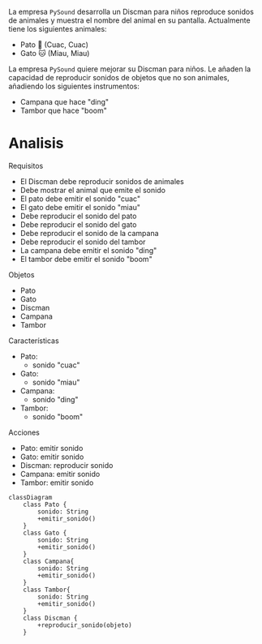 La empresa `PySound` desarrolla un Discman para niños
reproduce sonidos de animales y muestra el nombre del animal en
su pantalla. Actualmente tiene los siguientes animales:
- Pato 🦆 (Cuac, Cuac)
- Gato 🐱 (Miau, Miau)

La empresa `PySound` quiere mejorar su Discman para niños.
Le añaden la capacidad de reproducir sonidos
de objetos que no son animales,
añadiendo los siguientes instrumentos:
- Campana que hace "ding"
- Tambor que hace "boom"

# Analisis
Requisitos
- El Discman debe reproducir sonidos de animales
- Debe mostrar el animal que emite el sonido
- El pato debe emitir el sonido "cuac"
- El gato debe emitir el sonido "miau"
- Debe reproducir el sonido del pato
- Debe reproducir el sonido del gato
- Debe reproducir el sonido de la campana
- Debe reproducir el sonido del tambor
- La campana debe emitir el sonido "ding"
- El tambor debe emitir el sonido "boom"

Objetos
- Pato
- Gato
- Discman
- Campana
- Tambor

Características
- Pato:
    - sonido "cuac"
- Gato:
    - sonido "miau"
- Campana:
    - sonido "ding"
- Tambor:
    - sonido "boom"

Acciones
- Pato: emitir sonido
- Gato: emitir sonido
- Discman: reproducir sonido
- Campana: emitir sonido
- Tambor: emitir sonido

```mermaid
classDiagram
    class Pato {
        sonido: String
        +emitir_sonido()
    }   
    class Gato {
        sonido: String
        +emitir_sonido()
    }
    class Campana{
        sonido: String
        +emitir_sonido()
    }
    class Tambor{
        sonido: String
        +emitir_sonido()
    }
    class Discman {
        +reproducir_sonido(objeto)
    }
```	
